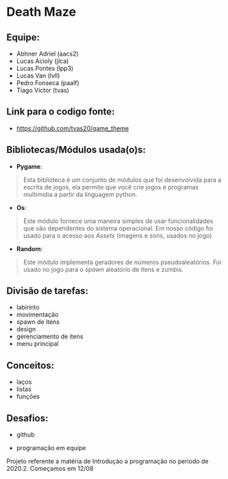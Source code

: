 
# Death Maze

## Equipe:
- Abhner Adriel (aacs2)
- Lucas Acioly (jlca)
- Lucas Pontes (lpp3)
- Lucas Van (lvll)
- Pedro Fonseca (paalf)
- Tiago Victor (tvas)

## Link para o codigo fonte:
- https://github.com/tvas20/game_theme

## Bibliotecas/Módulos usada(o)s:
- **Pygame**:
> Esta biblioteca é um conjunto de módulos que foi desenvolvida para a escrita de jogos, ela permite que você crie jogos e programas multimidia a partir da linguagem python.
- **Os**:
> Este módulo fornece uma maneira simples de usar funcionalidades que são dependentes do sistema operacional. Em nosso código foi usado para o acesso aos _Assets_ (imagens e sons, usados no jogo)
- **Random**:
> Este módulo implementa geradores de números pseudoaleatórios. Foi usado no jogo para o _spawn_ aleatorio de itens e zumbis.

## Divisão de tarefas:
- labirinto
- movimentação
- spawn de itens
- design
- gerenciamento de itens
- menu principal

## Conceitos:
- laços
- listas
- funções

## Desafios:
- github
  
- programação em equipe
  




Projeto referente a matéria de Introdução a programação no periodo de 2020.2. Começamos em 12/08

